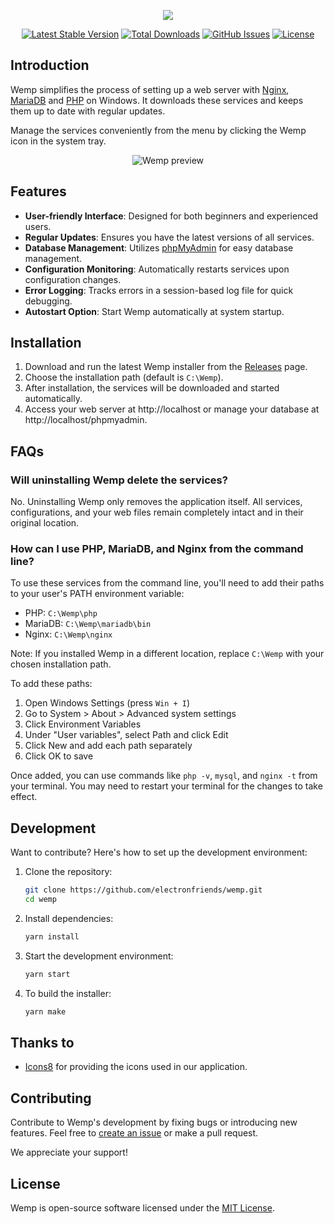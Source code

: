 <p align="center">
  <a href="https://electronfriends.org" target="_blank">
    <img src="https://user-images.githubusercontent.com/69470382/125867402-6a8af134-1e03-4d98-b1df-c347a2849c4e.png">
  </a>
</p>

<p align="center">
  <a href="https://github.com/electronfriends/wemp/releases/latest"><img src="https://img.shields.io/github/v/release/electronfriends/wemp.svg?style=flat-square" alt="Latest Stable Version"></a>
  <a href="https://github.com/electronfriends/wemp/releases"><img src="https://img.shields.io/github/downloads/electronfriends/wemp/total.svg?style=flat-square" alt="Total Downloads"></a>
  <a href="https://github.com/electronfriends/wemp/issues"><img src="https://img.shields.io/github/issues/electronfriends/wemp.svg?style=flat-square" alt="GitHub Issues"></a>
  <a href="LICENSE"><img src="https://img.shields.io/github/license/electronfriends/wemp.svg?style=flat-square" alt="License"></a>
</p>

## Introduction

Wemp simplifies the process of setting up a web server with [Nginx](https://nginx.org), [MariaDB](https://mariadb.org) and [PHP](https://www.php.net) on Windows. It downloads these services and keeps them up to date with regular updates.

Manage the services conveniently from the menu by clicking the Wemp icon in the system tray.

<p align="center">
  <img src="https://github.com/electronfriends/wemp/assets/69470382/907195df-53c2-48df-9daa-5a97cd00dbc6" alt="Wemp preview">
</p>

## Features

- **User-friendly Interface**: Designed for both beginners and experienced users.
- **Regular Updates**: Ensures you have the latest versions of all services.
- **Database Management**: Utilizes [phpMyAdmin](https://www.phpmyadmin.net) for easy database management.
- **Configuration Monitoring**: Automatically restarts services upon configuration changes.
- **Error Logging**: Tracks errors in a session-based log file for quick debugging.
- **Autostart Option**: Start Wemp automatically at system startup.

## Installation

1. Download and run the latest Wemp installer from the [Releases](https://github.com/electronfriends/wemp/releases/latest) page.
2. Choose the installation path (default is `C:\Wemp`).
3. After installation, the services will be downloaded and started automatically.
4. Access your web server at http://localhost or manage your database at http://localhost/phpmyadmin.

## FAQs

### Will uninstalling Wemp delete the services?

No. Uninstalling Wemp only removes the application itself. All services, configurations, and your web files remain completely intact and in their original location.

### How can I use PHP, MariaDB, and Nginx from the command line?

To use these services from the command line, you'll need to add their paths to your user's PATH environment variable:

- PHP: `C:\Wemp\php`
- MariaDB: `C:\Wemp\mariadb\bin`
- Nginx: `C:\Wemp\nginx`

Note: If you installed Wemp in a different location, replace `C:\Wemp` with your chosen installation path.

To add these paths:

1. Open Windows Settings (press `Win + I`)
2. Go to System > About > Advanced system settings
3. Click Environment Variables
4. Under "User variables", select Path and click Edit
5. Click New and add each path separately
6. Click OK to save

Once added, you can use commands like `php -v`, `mysql`, and `nginx -t` from your terminal. You may need to restart your terminal for the changes to take effect.

## Development

Want to contribute? Here's how to set up the development environment:

1. Clone the repository:
   ```bash
   git clone https://github.com/electronfriends/wemp.git
   cd wemp
   ```

2. Install dependencies:
   ```bash
   yarn install
   ```

3. Start the development environment:
   ```bash
   yarn start
   ```

4. To build the installer:
   ```bash
   yarn make
   ```

## Thanks to

- [Icons8](https://icons8.com) for providing the icons used in our application.

## Contributing

Contribute to Wemp's development by fixing bugs or introducing new features. Feel free to [create an issue](https://github.com/electronfriends/wemp/issues/new) or make a pull request.

We appreciate your support!

## License

Wemp is open-source software licensed under the [MIT License](LICENSE).
